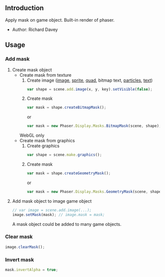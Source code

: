 ## Introduction

Apply mask on game object. Built-in render of phaser.

- Author: Richard Davey

## Usage

### Add mask

1. Create mask object
    - Create mask from texture
        1. Create image ([image](image.md), [sprite](sprite.md), [quad](quad.md), bitmap text, [particles](particles.md), [text](text.md))
            ```javascript
            var shape = scene.add.image(x, y, key).setVisible(false);
            ```
        1. Create mask
            ```javascript
            var mask = shape.createBitmapMask();
            ```
            or
            ```javascript
            var mask = new Phaser.Display.Masks.BitmapMask(scene, shape);
            ```
        WebGL only
    - Create mask from graphics
        1. Create graphics
            ```javascript
            var shape = scene.make.graphics();
            ```
        1. Create mask
            ```javascript
            var mask = shape.createGeometryMask();
            ```
            or
            ```javascript
            var mask = new Phaser.Display.Masks.GeometryMask(scene, shape);
            ```
1. Add mask object to image game object
    ```javascript
    // var image = scene.add.image(...);
    image.setMask(mask); // image.mask = mask;
    ```
    A mask object could be added to many game objects.

### Clear mask

```javascript
image.clearMask();
```

### Invert mask

```javascript
mask.invertAlpha = true;
```